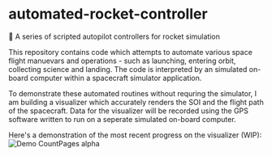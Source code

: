 # automated-rocket-controller
🚀  A series of scripted autopilot controllers for rocket simulation

This repository contains code which attempts to automate various space flight manuevars and operations - such as launching, entering orbit, collecting science and landing.
The code is interpreted by an simulated on-board computer within a spacecraft simulator application.

To demonstrate these automated routines without requring the simulator, I am building a visualizer which accurately renders the SOI and the flight path of the spacecraft.
Data for the visualizer will be recorded using the GPS software written to run on a seperate simulated on-board computer.

Here's a demonstration of the most recent progress on the visualizer (WIP):
![Demo CountPages alpha](https://p56.f1.n0.cdn.getcloudapp.com/items/jkuZzN9W/DemoOfVisualizer.gif?source=viewer&v=6b85aee146b3ca2de0a5a86d329f5ff9)
